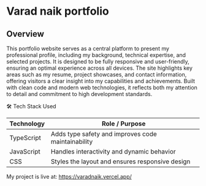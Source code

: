 # Varad naik portfolio


## Overview
This portfolio website serves as a central platform to present my professional profile, including my background, technical expertise, and selected projects. It is designed to be fully responsive and user-friendly, ensuring an optimal experience across all devices. The site highlights key areas such as my resume, project showcases, and contact information, offering visitors a clear insight into my capabilities and achievements. Built with clean code and modern web technologies, it reflects both my attention to detail and commitment to high development standards.

🛠️ Tech Stack Used

| Technology | Role / Purpose                                     |
| ---------- | -------------------------------------------------- |
| TypeScript | Adds type safety and improves code maintainability |
| JavaScript | Handles interactivity and dynamic behavior         |
| CSS        | Styles the layout and ensures responsive design    |


My project is live at:
https://varadnaik.vercel.app/

